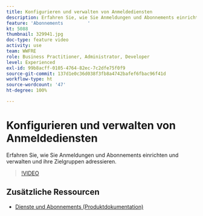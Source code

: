```yaml
---
title: Konfigurieren und verwalten von Anmeldediensten
description: Erfahren Sie, wie Sie Anmeldungen und Abonnements einrichten und verwalten und ihre Zielgruppen adressieren.
feature: 'Abonnements         '
kt: 5088
thumbnail: 329941.jpg
doc-type: feature video
activity: use
team: WWFRE
role: Business Practitioner, Administrator, Developer
level: Experienced
exl-id: 99b8acff-0105-4764-82ec-7c2dfe75f0f9
source-git-commit: 137d1e0c36d038f3fb8a4742bafef6fbac96f41d
workflow-type: ht
source-wordcount: '47'
ht-degree: 100%

---
```


# Konfigurieren und verwalten von Anmeldediensten

Erfahren Sie, wie Sie Anmeldungen und Abonnements einrichten und verwalten und ihre Zielgruppen adressieren.

>[!VIDEO](https://video.tv.adobe.com/v/329941?quality=12)

## Zusätzliche Ressourcen

* [Dienste und Abonnements (Produktdokumentation)](https://experienceleague.adobe.com/docs/campaign-classic/using/sending-messages/subscriptions-and-referrals/about-services-and-subscriptions.html?lang=de)
